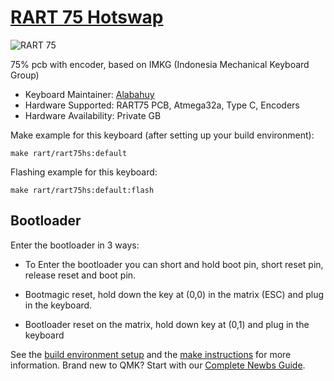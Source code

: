 # [RART 75 Hotswap](https://github.com/alabahuy/RART/tree/master/RART75)

![RART 75](https://imgur.com/FVWlm8U)

75% pcb with encoder, based on IMKG (Indonesia Mechanical Keyboard Group)

* Keyboard Maintainer: [Alabahuy](https://github.com/alabahuy)
* Hardware Supported: RART75 PCB, Atmega32a, Type C, Encoders
* Hardware Availability: Private GB

Make example for this keyboard (after setting up your build environment):

    make rart/rart75hs:default

Flashing example for this keyboard:

    make rart/rart75hs:default:flash

## Bootloader

Enter the bootloader in 3 ways:

* To Enter the bootloader you can short and hold boot pin, short reset pin, release reset and boot pin. 

* Bootmagic reset, hold down the key at (0,0) in the matrix (ESC) and plug in the keyboard. 

* Bootloader reset on the matrix, hold down key at (0,1) and plug in the keyboard


See the [build environment setup](https://docs.qmk.fm/#/getting_started_build_tools) and the [make instructions](https://docs.qmk.fm/#/getting_started_make_guide) for more information. Brand new to QMK? Start with our [Complete Newbs Guide](https://docs.qmk.fm/#/newbs).
